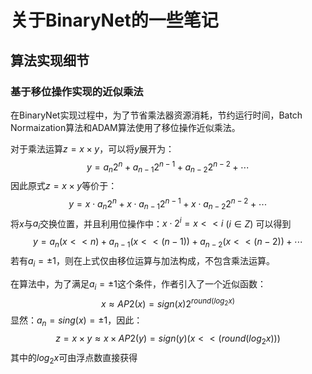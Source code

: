 
# 关于BinaryNet的一些笔记

## 算法实现细节

### 基于移位操作实现的近似乘法

在BinaryNet实现过程中，为了节省乘法器资源消耗，节约运行时间，Batch Normaization算法和ADAM算法使用了移位操作近似乘法。

对于乘法运算$z=x\times y$，可以将$y$展开为：
$$y=a_n2^n+a_{n-1}2^{n-1}+a_{n-2}2^{n-2}+\cdots$$
因此原式$z=x\times y$等价于：
$$y=x\cdot a_n2^n+x\cdot a_{n-1}2^{n-1}+x\cdot a_{n-2}2^{n-2}+\cdots$$
将$x$与$a_i$交换位置，并且利用位操作中：${x\cdot 2^{i}=x<<i}$ ($i\in Z$)
可以得到
$$y=a_n(x<<n)+a_{n-1}(x<<(n-1))+a_{n-2}(x<<(n-2))+\cdots$$
若有$a_i=\pm 1$，则在上式仅由移位运算与加法构成，不包含乘法运算。

在算法中，为了满足$a_i=\pm 1$这个条件，作者引入了一个近似函数：
$$x\approx AP2(x)=sign(x)2^{round(log_2x)}$$
显然：$a_n=sing(x)=\pm 1$，因此：
$$z=x\times y\approx x\times AP2(y)=sign(y)(x<<(round(log_2x)))$$
其中的$log_2x$可由浮点数直接获得